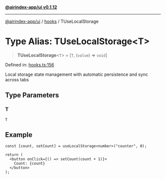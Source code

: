 [**@airindex-app/ui v0.1.12**](../../README.md)

***

[@airindex-app/ui](../../README.md) / [hooks](../README.md) / TUseLocalStorage

# Type Alias: TUseLocalStorage\<T\>

> **TUseLocalStorage**\<`T`\> = \[`T`, (`value`) => `void`\]

Defined in: [hooks.ts:156](https://github.com/airindex-app/ui/blob/51b723e17db3d2d7342fc2d9bd4a36ea0ad71f2a/src/types/hooks.ts#L156)

Local storage state management with automatic persistence and sync across tabs

## Type Parameters

### T

`T`

## Example

```tsx
const [count, setCount] = useLocalStorage<number>("counter", 0);

return (
  <button onClick={() => setCount(count + 1)}>
    Count: {count}
  </button>
);
```
